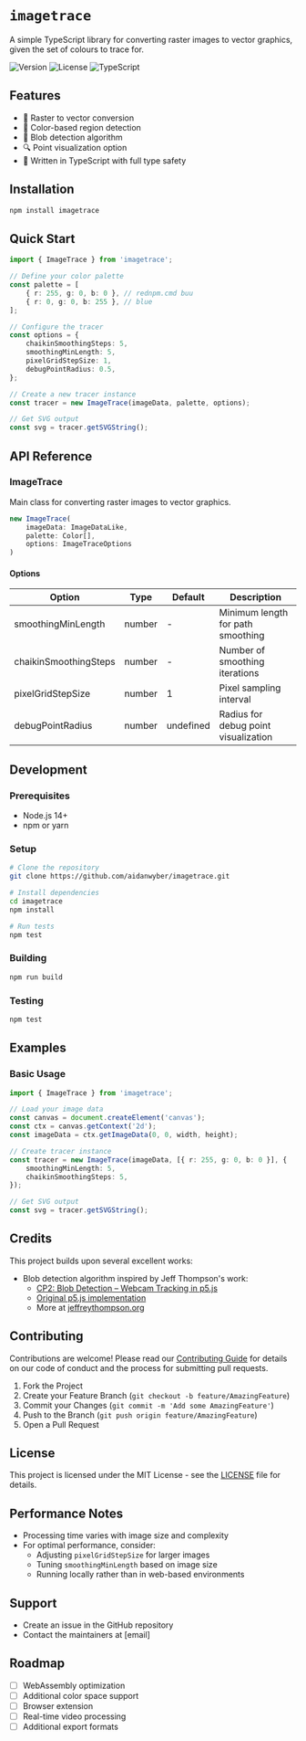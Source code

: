 # `imagetrace`

A simple TypeScript library for converting raster images to vector graphics, given the set of colours to trace for.

![Version](https://img.shields.io/badge/version-1.0.0-blue.svg)
![License](https://img.shields.io/badge/license-MIT-green.svg)
![TypeScript](https://img.shields.io/badge/TypeScript-5.0+-blue.svg)

## Features

-   🔄 Raster to vector conversion
-   🎯 Color-based region detection
-   🎨 Blob detection algorithm
-   🔍 Point visualization option
-   💪 Written in TypeScript with full type safety

## Installation

```bash
npm install imagetrace
```

## Quick Start

```typescript
import { ImageTrace } from 'imagetrace';

// Define your color palette
const palette = [
	{ r: 255, g: 0, b: 0 }, // rednpm.cmd buu
	{ r: 0, g: 0, b: 255 }, // blue
];

// Configure the tracer
const options = {
	chaikinSmoothingSteps: 5,
	smoothingMinLength: 5,
	pixelGridStepSize: 1,
	debugPointRadius: 0.5,
};

// Create a new tracer instance
const tracer = new ImageTrace(imageData, palette, options);

// Get SVG output
const svg = tracer.getSVGString();
```

## API Reference

### ImageTrace

Main class for converting raster images to vector graphics.

```typescript
new ImageTrace(
    imageData: ImageDataLike,
    palette: Color[],
    options: ImageTraceOptions
)
```

#### Options

| Option                | Type   | Default   | Description                          |
| --------------------- | ------ | --------- | ------------------------------------ |
| smoothingMinLength    | number | -         | Minimum length for path smoothing    |
| chaikinSmoothingSteps | number | -         | Number of smoothing iterations       |
| pixelGridStepSize     | number | 1         | Pixel sampling interval              |
| debugPointRadius      | number | undefined | Radius for debug point visualization |

## Development

### Prerequisites

-   Node.js 14+
-   npm or yarn

### Setup

```bash
# Clone the repository
git clone https://github.com/aidanwyber/imagetrace.git

# Install dependencies
cd imagetrace
npm install

# Run tests
npm test
```

### Building

```bash
npm run build
```

### Testing

```bash
npm test
```

## Examples

### Basic Usage

```typescript
import { ImageTrace } from 'imagetrace';

// Load your image data
const canvas = document.createElement('canvas');
const ctx = canvas.getContext('2d');
const imageData = ctx.getImageData(0, 0, width, height);

// Create tracer instance
const tracer = new ImageTrace(imageData, [{ r: 255, g: 0, b: 0 }], {
	smoothingMinLength: 5,
	chaikinSmoothingSteps: 5,
});

// Get SVG output
const svg = tracer.getSVGString();
```

## Credits

This project builds upon several excellent works:

-   Blob detection algorithm inspired by Jeff Thompson's work:
    -   [CP2: Blob Detection – Webcam Tracking in p5.js](https://www.youtube.com/watch?v=G7u26vfiUX8)
    -   [Original p5.js implementation](https://editor.p5js.org/jeffThompson/sketches/rFeSWevtU)
    -   More at [jeffreythompson.org](http://jeffreythompson.org)

## Contributing

Contributions are welcome! Please read our [Contributing Guide](CONTRIBUTING.md) for details on our code of conduct and the process for submitting pull requests.

1. Fork the Project
2. Create your Feature Branch (`git checkout -b feature/AmazingFeature`)
3. Commit your Changes (`git commit -m 'Add some AmazingFeature'`)
4. Push to the Branch (`git push origin feature/AmazingFeature`)
5. Open a Pull Request

## License

This project is licensed under the MIT License - see the [LICENSE](LICENSE) file for details.

## Performance Notes

-   Processing time varies with image size and complexity
-   For optimal performance, consider:
    -   Adjusting `pixelGridStepSize` for larger images
    -   Tuning `smoothingMinLength` based on image size
    -   Running locally rather than in web-based environments

## Support

-   Create an issue in the GitHub repository
-   Contact the maintainers at [email]

## Roadmap

-   [ ] WebAssembly optimization
-   [ ] Additional color space support
-   [ ] Browser extension
-   [ ] Real-time video processing
-   [ ] Additional export formats
